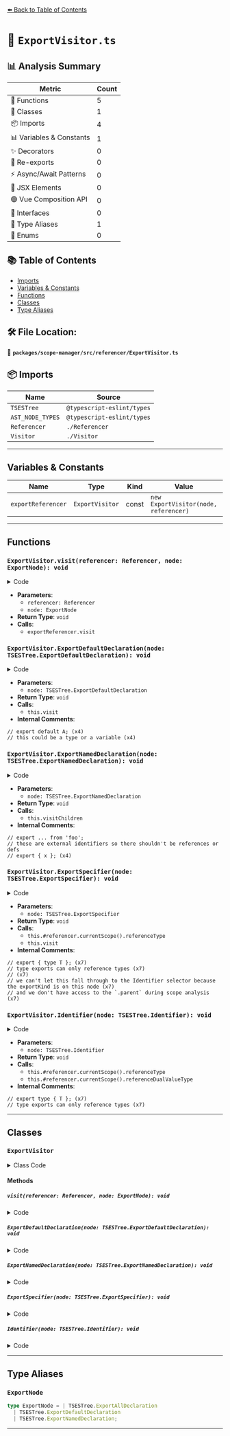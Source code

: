 [⬅️ Back to Table of Contents](../../../../index.md)

# 📄 `ExportVisitor.ts`

## 📊 Analysis Summary

| Metric | Count |
|--------|-------|
| 🔧 Functions | 5 |
| 🧱 Classes | 1 |
| 📦 Imports | 4 |
| 📊 Variables & Constants | 1 |
| ✨ Decorators | 0 |
| 🔄 Re-exports | 0 |
| ⚡ Async/Await Patterns | 0 |
| 💠 JSX Elements | 0 |
| 🟢 Vue Composition API | 0 |
| 📐 Interfaces | 0 |
| 📑 Type Aliases | 1 |
| 🎯 Enums | 0 |

## 📚 Table of Contents

- [Imports](#imports)
- [Variables & Constants](#variables-constants)
- [Functions](#functions)
- [Classes](#classes)
- [Type Aliases](#type-aliases)

## 🛠️ File Location:
📂 **`packages/scope-manager/src/referencer/ExportVisitor.ts`**

## 📦 Imports

| Name | Source |
|------|--------|
| `TSESTree` | `@typescript-eslint/types` |
| `AST_NODE_TYPES` | `@typescript-eslint/types` |
| `Referencer` | `./Referencer` |
| `Visitor` | `./Visitor` |


---

## Variables & Constants

| Name | Type | Kind | Value | Exported |
|------|------|------|-------|----------|
| `exportReferencer` | `ExportVisitor` | const | `new ExportVisitor(node, referencer)` | ✗ |


---

## Functions

### `ExportVisitor.visit(referencer: Referencer, node: ExportNode): void`

<details><summary>Code</summary>

```ts
static visit(referencer: Referencer, node: ExportNode): void {
    const exportReferencer = new ExportVisitor(node, referencer);
    exportReferencer.visit(node);
  }
```
</details>

- **Parameters**:
  - `referencer: Referencer`
  - `node: ExportNode`
- **Return Type**: `void`
- **Calls**:
  - `exportReferencer.visit`
### `ExportVisitor.ExportDefaultDeclaration(node: TSESTree.ExportDefaultDeclaration): void`

<details><summary>Code</summary>

```ts
protected ExportDefaultDeclaration(
    node: TSESTree.ExportDefaultDeclaration,
  ): void {
    if (node.declaration.type === AST_NODE_TYPES.Identifier) {
      // export default A;
      // this could be a type or a variable
      this.visit(node.declaration);
    } else {
      // export const a = 1;
      // export something();
      // etc
      // these not included in the scope of this visitor as they are all guaranteed to be values or declare variables
    }
  }
```
</details>

- **Parameters**:
  - `node: TSESTree.ExportDefaultDeclaration`
- **Return Type**: `void`
- **Calls**:
  - `this.visit`
- **Internal Comments**:
```
// export default A; (x4)
// this could be a type or a variable (x4)
```

### `ExportVisitor.ExportNamedDeclaration(node: TSESTree.ExportNamedDeclaration): void`

<details><summary>Code</summary>

```ts
protected ExportNamedDeclaration(
    node: TSESTree.ExportNamedDeclaration,
  ): void {
    if (node.source) {
      // export ... from 'foo';
      // these are external identifiers so there shouldn't be references or defs
      return;
    }

    if (!node.declaration) {
      // export { x };
      this.visitChildren(node);
    } else {
      // export const x = 1;
      // this is not included in the scope of this visitor as it creates a variable
    }
  }
```
</details>

- **Parameters**:
  - `node: TSESTree.ExportNamedDeclaration`
- **Return Type**: `void`
- **Calls**:
  - `this.visitChildren`
- **Internal Comments**:
```
// export ... from 'foo';
// these are external identifiers so there shouldn't be references or defs
// export { x }; (x4)
```

### `ExportVisitor.ExportSpecifier(node: TSESTree.ExportSpecifier): void`

<details><summary>Code</summary>

```ts
protected ExportSpecifier(node: TSESTree.ExportSpecifier): void {
    if (
      node.exportKind === 'type' &&
      node.local.type === AST_NODE_TYPES.Identifier
    ) {
      // export { type T };
      // type exports can only reference types
      //
      // we can't let this fall through to the Identifier selector because the exportKind is on this node
      // and we don't have access to the `.parent` during scope analysis
      this.#referencer.currentScope().referenceType(node.local);
    } else {
      this.visit(node.local);
    }
  }
```
</details>

- **Parameters**:
  - `node: TSESTree.ExportSpecifier`
- **Return Type**: `void`
- **Calls**:
  - `this.#referencer.currentScope().referenceType`
  - `this.visit`
- **Internal Comments**:
```
// export { type T }; (x7)
// type exports can only reference types (x7)
// (x7)
// we can't let this fall through to the Identifier selector because the exportKind is on this node (x7)
// and we don't have access to the `.parent` during scope analysis (x7)
```

### `ExportVisitor.Identifier(node: TSESTree.Identifier): void`

<details><summary>Code</summary>

```ts
protected Identifier(node: TSESTree.Identifier): void {
    if (this.#exportNode.exportKind === 'type') {
      // export type { T };
      // type exports can only reference types
      this.#referencer.currentScope().referenceType(node);
    } else {
      this.#referencer.currentScope().referenceDualValueType(node);
    }
  }
```
</details>

- **Parameters**:
  - `node: TSESTree.Identifier`
- **Return Type**: `void`
- **Calls**:
  - `this.#referencer.currentScope().referenceType`
  - `this.#referencer.currentScope().referenceDualValueType`
- **Internal Comments**:
```
// export type { T }; (x7)
// type exports can only reference types (x7)
```


---

## Classes

### `ExportVisitor`

<details><summary>Class Code</summary>

```ts
export class ExportVisitor extends Visitor {
  readonly #exportNode: ExportNode;
  readonly #referencer: Referencer;

  constructor(node: ExportNode, referencer: Referencer) {
    super(referencer);
    this.#exportNode = node;
    this.#referencer = referencer;
  }

  static visit(referencer: Referencer, node: ExportNode): void {
    const exportReferencer = new ExportVisitor(node, referencer);
    exportReferencer.visit(node);
  }

  protected ExportDefaultDeclaration(
    node: TSESTree.ExportDefaultDeclaration,
  ): void {
    if (node.declaration.type === AST_NODE_TYPES.Identifier) {
      // export default A;
      // this could be a type or a variable
      this.visit(node.declaration);
    } else {
      // export const a = 1;
      // export something();
      // etc
      // these not included in the scope of this visitor as they are all guaranteed to be values or declare variables
    }
  }

  protected ExportNamedDeclaration(
    node: TSESTree.ExportNamedDeclaration,
  ): void {
    if (node.source) {
      // export ... from 'foo';
      // these are external identifiers so there shouldn't be references or defs
      return;
    }

    if (!node.declaration) {
      // export { x };
      this.visitChildren(node);
    } else {
      // export const x = 1;
      // this is not included in the scope of this visitor as it creates a variable
    }
  }

  protected ExportSpecifier(node: TSESTree.ExportSpecifier): void {
    if (
      node.exportKind === 'type' &&
      node.local.type === AST_NODE_TYPES.Identifier
    ) {
      // export { type T };
      // type exports can only reference types
      //
      // we can't let this fall through to the Identifier selector because the exportKind is on this node
      // and we don't have access to the `.parent` during scope analysis
      this.#referencer.currentScope().referenceType(node.local);
    } else {
      this.visit(node.local);
    }
  }

  protected Identifier(node: TSESTree.Identifier): void {
    if (this.#exportNode.exportKind === 'type') {
      // export type { T };
      // type exports can only reference types
      this.#referencer.currentScope().referenceType(node);
    } else {
      this.#referencer.currentScope().referenceDualValueType(node);
    }
  }
}
```
</details>

#### Methods

##### `visit(referencer: Referencer, node: ExportNode): void`

<details><summary>Code</summary>

```ts
static visit(referencer: Referencer, node: ExportNode): void {
    const exportReferencer = new ExportVisitor(node, referencer);
    exportReferencer.visit(node);
  }
```
</details>

##### `ExportDefaultDeclaration(node: TSESTree.ExportDefaultDeclaration): void`

<details><summary>Code</summary>

```ts
protected ExportDefaultDeclaration(
    node: TSESTree.ExportDefaultDeclaration,
  ): void {
    if (node.declaration.type === AST_NODE_TYPES.Identifier) {
      // export default A;
      // this could be a type or a variable
      this.visit(node.declaration);
    } else {
      // export const a = 1;
      // export something();
      // etc
      // these not included in the scope of this visitor as they are all guaranteed to be values or declare variables
    }
  }
```
</details>

##### `ExportNamedDeclaration(node: TSESTree.ExportNamedDeclaration): void`

<details><summary>Code</summary>

```ts
protected ExportNamedDeclaration(
    node: TSESTree.ExportNamedDeclaration,
  ): void {
    if (node.source) {
      // export ... from 'foo';
      // these are external identifiers so there shouldn't be references or defs
      return;
    }

    if (!node.declaration) {
      // export { x };
      this.visitChildren(node);
    } else {
      // export const x = 1;
      // this is not included in the scope of this visitor as it creates a variable
    }
  }
```
</details>

##### `ExportSpecifier(node: TSESTree.ExportSpecifier): void`

<details><summary>Code</summary>

```ts
protected ExportSpecifier(node: TSESTree.ExportSpecifier): void {
    if (
      node.exportKind === 'type' &&
      node.local.type === AST_NODE_TYPES.Identifier
    ) {
      // export { type T };
      // type exports can only reference types
      //
      // we can't let this fall through to the Identifier selector because the exportKind is on this node
      // and we don't have access to the `.parent` during scope analysis
      this.#referencer.currentScope().referenceType(node.local);
    } else {
      this.visit(node.local);
    }
  }
```
</details>

##### `Identifier(node: TSESTree.Identifier): void`

<details><summary>Code</summary>

```ts
protected Identifier(node: TSESTree.Identifier): void {
    if (this.#exportNode.exportKind === 'type') {
      // export type { T };
      // type exports can only reference types
      this.#referencer.currentScope().referenceType(node);
    } else {
      this.#referencer.currentScope().referenceDualValueType(node);
    }
  }
```
</details>


---

## Type Aliases

### `ExportNode`

```ts
type ExportNode = | TSESTree.ExportAllDeclaration
  | TSESTree.ExportDefaultDeclaration
  | TSESTree.ExportNamedDeclaration;
```


---